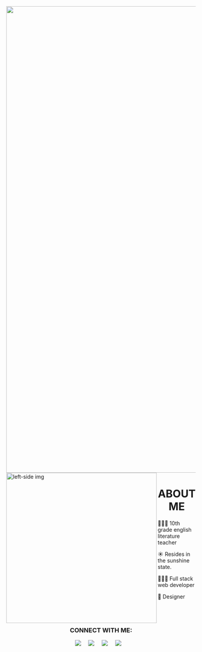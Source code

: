 

<img width="1241"  src="https://user-images.githubusercontent.com/101064266/179414446-b795002d-0569-43b2-9059-7e0e9171e8c9.png">


<img src="https://user-images.githubusercontent.com/101064266/179419345-f949c333-d2c5-427b-9d08-734eb74fe0e5.gif" alt="left-side img" align="left" width="400" height="auto"/> 


<h1 align="center"> ABOUT ME </h1>
<p> 👩🏾‍🏫 10th grade english literature teacher </p> 
<p> ☀️  Resides in the sunshine state.  </p>
<p> 👩🏾‍💻 Full stack web developer </p> 
<p> 🎨 Designer </p>

<br><br>

<h3 align="center">CONNECT WITH ME:</h3>
<p align="center">
  <a href="mailto:charlottearichard@gmail.com?subject=Olá%20Bruno%20Tacca"><img src="https://img.shields.io/badge/gmail-%23D14836.svg?&style=for-the-badge&logo=gmail&logoColor=white" /></a>&nbsp;&nbsp;&nbsp;&nbsp;
  <a href="https://www.facebook.com/charlottearichard"><img src="https://img.shields.io/badge/facebook-%233B5998.svg?&style=for-the-badge&logo=facebook&logoColor=white" /></a>&nbsp;&nbsp;&nbsp;&nbsp;
  <a href="https://www.instagram.com/charlottearichard/"><img src="https://img.shields.io/badge/instagram-%23dc2743.svg?&style=for-the-badge&logo=instagram&logoColor=white" /></a>&nbsp;&nbsp;&nbsp;&nbsp;
  <a href="https://www.linkedin.com/in/charlottearichard/"><img src="https://img.shields.io/badge/linkedin-%230077B5.svg?&style=for-the-badge&logo=linkedin&logoColor=white" /></a>&nbsp;&nbsp;&nbsp;&nbsp;
  <!--
  <a href="https://twitter.com/"><img src="https://img.shields.io/badge/twitter-%231DA1F2.svg?&style=for-the-badge&logo=twitter&logoColor=white" /></a>&nbsp;&nbsp;&nbsp;&nbsp;
 
 
 





